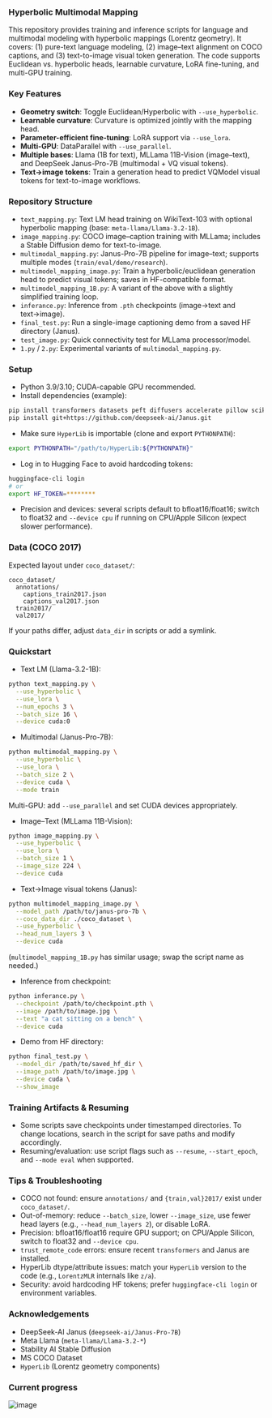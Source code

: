 ### Hyperbolic Multimodal Mapping

This repository provides training and inference scripts for language and multimodal modeling with hyperbolic mappings (Lorentz geometry). It covers: (1) pure-text language modeling, (2) image–text alignment on COCO captions, and (3) text-to-image visual token generation. The code supports Euclidean vs. hyperbolic heads, learnable curvature, LoRA fine-tuning, and multi-GPU training.

### Key Features
- **Geometry switch**: Toggle Euclidean/Hyperbolic with `--use_hyperbolic`.
- **Learnable curvature**: Curvature is optimized jointly with the mapping head.
- **Parameter-efficient fine-tuning**: LoRA support via `--use_lora`.
- **Multi-GPU**: DataParallel with `--use_parallel`.
- **Multiple bases**: Llama (1B for text), MLLama 11B-Vision (image–text), and DeepSeek Janus-Pro-7B (multimodal + VQ visual tokens).
- **Text→image tokens**: Train a generation head to predict VQModel visual tokens for text-to-image workflows.

### Repository Structure
- `text_mapping.py`: Text LM head training on WikiText-103 with optional hyperbolic mapping (base: `meta-llama/Llama-3.2-1B`).
- `image_mapping.py`: COCO image–caption training with MLLama; includes a Stable Diffusion demo for text-to-image.
- `multimodal_mapping.py`: Janus-Pro-7B pipeline for image–text; supports multiple modes (`train/eval/demo/research`).
- `multimodel_mapping_image.py`: Train a hyperbolic/euclidean generation head to predict visual tokens; saves in HF-compatible format.
- `multimodel_mapping_1B.py`: A variant of the above with a slightly simplified training loop.
- `inferance.py`: Inference from `.pth` checkpoints (image→text and text→image).
- `final_test.py`: Run a single-image captioning demo from a saved HF directory (Janus).
- `test_image.py`: Quick connectivity test for MLLama processor/model.
- `1.py` / `2.py`: Experimental variants of `multimodal_mapping.py`.

### Setup
- Python 3.9/3.10; CUDA-capable GPU recommended.
- Install dependencies (example):
```bash
pip install transformers datasets peft diffusers accelerate pillow scikit-learn matplotlib tqdm pycocotools
pip install git+https://github.com/deepseek-ai/Janus.git
```
- Make sure `HyperLib` is importable (clone and export `PYTHONPATH`):
```bash
export PYTHONPATH="/path/to/HyperLib:${PYTHONPATH}"
```
- Log in to Hugging Face to avoid hardcoding tokens:
```bash
huggingface-cli login
# or
export HF_TOKEN=********
```
- Precision and devices: several scripts default to bfloat16/float16; switch to float32 and `--device cpu` if running on CPU/Apple Silicon (expect slower performance).

### Data (COCO 2017)
Expected layout under `coco_dataset/`:
```
coco_dataset/
  annotations/
    captions_train2017.json
    captions_val2017.json
  train2017/
  val2017/
```
If your paths differ, adjust `data_dir` in scripts or add a symlink.

### Quickstart
- Text LM (Llama-3.2-1B):
```bash
python text_mapping.py \
  --use_hyperbolic \
  --use_lora \
  --num_epochs 3 \
  --batch_size 16 \
  --device cuda:0
```

- Multimodal (Janus-Pro-7B):
```bash
python multimodal_mapping.py \
  --use_hyperbolic \
  --use_lora \
  --batch_size 2 \
  --device cuda \
  --mode train
```
Multi-GPU: add `--use_parallel` and set CUDA devices appropriately.

- Image–Text (MLLama 11B-Vision):
```bash
python image_mapping.py \
  --use_hyperbolic \
  --use_lora \
  --batch_size 1 \
  --image_size 224 \
  --device cuda
```

- Text→Image visual tokens (Janus):
```bash
python multimodel_mapping_image.py \
  --model_path /path/to/janus-pro-7b \
  --coco_data_dir ./coco_dataset \
  --use_hyperbolic \
  --head_num_layers 3 \
  --device cuda
```
(`multimodel_mapping_1B.py` has similar usage; swap the script name as needed.)

- Inference from checkpoint:
```bash
python inferance.py \
  --checkpoint /path/to/checkpoint.pth \
  --image /path/to/image.jpg \
  --text "a cat sitting on a bench" \
  --device cuda
```

- Demo from HF directory:
```bash
python final_test.py \
  --model_dir /path/to/saved_hf_dir \
  --image_path /path/to/image.jpg \
  --device cuda \
  --show_image
```

### Training Artifacts & Resuming
- Some scripts save checkpoints under timestamped directories. To change locations, search in the script for save paths and modify accordingly.
- Resuming/evaluation: use script flags such as `--resume`, `--start_epoch`, and `--mode eval` when supported.

### Tips & Troubleshooting
- COCO not found: ensure `annotations/` and `{train,val}2017/` exist under `coco_dataset/`.
- Out-of-memory: reduce `--batch_size`, lower `--image_size`, use fewer head layers (e.g., `--head_num_layers 2`), or disable LoRA.
- Precision: bfloat16/float16 require GPU support; on CPU/Apple Silicon, switch to float32 and `--device cpu`.
- `trust_remote_code` errors: ensure recent `transformers` and Janus are installed.
- HyperLib dtype/attribute issues: match your `HyperLib` version to the code (e.g., `LorentzMLR` internals like `z/a`).
- Security: avoid hardcoding HF tokens; prefer `huggingface-cli login` or environment variables.

### Acknowledgements
- DeepSeek-AI Janus (`deepseek-ai/Janus-Pro-7B`)
- Meta Llama (`meta-llama/Llama-3.2-*`)
- Stability AI Stable Diffusion
- MS COCO Dataset
- `HyperLib` (Lorentz geometry components)

### Current progress
![image](https://github.com/NickyoyoSu/Hyperboilic-LLM/edit/main/hyperbolic_mapping/images/loss.pic.jpg)
